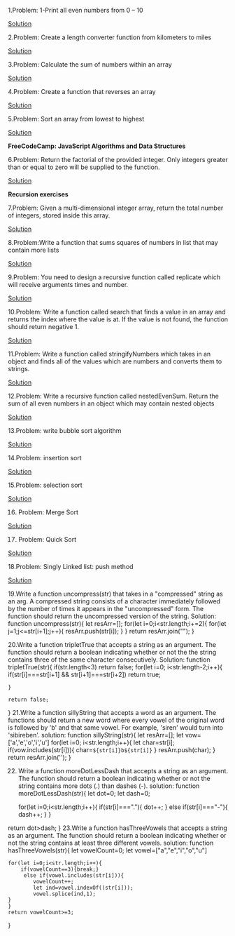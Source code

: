1.Problem: 1-Print all even numbers from 0 – 10


[Solution](https://github.com/Slmti-BH/js_challenges/blob/main/misc/printEvenNumbers.js)


2.Problem: Create a length converter function from kilometers to miles

[Solution](https://github.com/Slmti-BH/js_challenges/blob/main/misc/lengthConverter.js)


3.Problem: Calculate the sum of numbers within an array

[Solution](https://github.com/Slmti-BH/js_challenges/blob/main/misc/sumNoInArr.js)

4.Problem: Create a function that reverses an array

[Solution](https://github.com/Slmti-BH/js_challenges/blob/main/misc/reverseArr.js)

5.Problem: Sort an array from lowest to highest

[Solution](https://github.com/Slmti-BH/js_challenges/blob/main/misc/sortArr.js)

**FreeCodeCamp: JavaScript Algorithms and Data Structures**

6.Problem: Return the factorial of the provided integer. Only integers greater than or equal to zero will be supplied to the function.

[Solution](https://github.com/Slmti-BH/js_challenges/blob/main/misc/factorializeNumber.js)

**Recursion exercises**

7.Problem: Given a multi-dimensional integer array, return the total number of integers, stored inside this array. 

[Solution](https://github.com/Slmti-BH/js_challenges/blob/main/misc/arrTotalNoIntegers.js)

8.Problem:Write a function that sums squares of numbers in list that may contain more lists

[Solution](https://github.com/Slmti-BH/js_challenges/blob/main/misc/sumSquaresArr.js)

9.Problem: You need to design a recursive function called replicate which will receive arguments times and number.

[Solution](https://github.com/Slmti-BH/js_challenges/blob/main/misc/recursiveReplication.js)

10.Problem: Write a function called search that finds a value in an array and returns the index where the value is at. If the value is not found, the function should return negative 1.

[Solution](https://github.com/Slmti-BH/js_challenges/blob/main/misc/returnIndexOfNo.js)

11.Problem: Write a function called stringifyNumbers which takes in an object and finds all of the values which are numbers and converts them to strings.

[Solution](https://github.com/Slmti-BH/js_challenges/blob/main/misc/stringifyNumbersRecursion.js)

12.Problem: Write a recursive function called nestedEvenSum. Return the sum of all even numbers in an object which may contain nested objects

[Solution](https://github.com/Slmti-BH/js_challenges/blob/main/misc/nestedEvenSum.js)

13.Problem: write bubble sort algorithm

[Solution](https://github.com/Slmti-BH/js_challenges/blob/main/misc/bubbleSort.js)

14.Problem: insertion sort

[Solution](https://github.com/Slmti-BH/js_challenges/blob/main/misc/insertionSort.js)

15.Problem: selection sort

[Solution](https://github.com/Slmti-BH/js_challenges/blob/main/misc/selectionSort.js)

16. Problem: Merge Sort

[Solution](https://github.com/Slmti-BH/js_challenges/blob/main/misc/mergeSort.js)

17. Problem: Quick Sort

[Solution](https://github.com/Slmti-BH/js_challenges/blob/main/misc/quickSort.js)

18.Problem: Singly Linked list: push method

[Solution](https://github.com/Slmti-BH/js_challenges/blob/main/misc/singlyLikedListPush.js)

19.Write a function uncompress(str) that takes in a "compressed" string as an arg. A compressed string consists of a character immediately followed by the number of times it appears in the "uncompressed" form. The function should return the uncompressed version of the string.
Solution:
function uncompress(str){
    let resArr=[];
    for(let i=0;i<str.length;i+=2){
        for(let j=1;j<=str[i+1];j++){
            resArr.push(str[i]);
        }
    }
    return resArr.join("");
}

20.Write a function tripletTrue that accepts a string as an argument. The function should return a boolean indicating whether or not the the string contains three of the same character consecutively.
Solution:
function tripletTrue(str){
    if(str.length<3) return false;
    for(let i=0; i<str.length-2;i++){
        if(str[i]===str[i+1] && str[i+1]===str[i+2]) return true;
        
    } 
    
    return false;
}
21.Write a function sillyString that accepts a word as an argument. The functions should return a new word where every vowel of the original word is followed by 'b' and that same vowel. For example, 'siren' would turn into 'sibireben'.
solution:
function sillyString(str){
    let resArr=[];
    let vow=['a','e','o','i','u']
    for(let i=0; i<str.length;i++){
        let char=str[i];
        if(vow.includes(str[i])){
           char=`${str[i]}b${str[i]}`
        }
        resArr.push(char);
    }
    return resArr.join('');
}

22. Write a function moreDotLessDash that accepts a string as an argument. The function should return a boolean indicating whether or not the string contains more dots (.) than dashes (-).
solution: function moreDotLessDash(str){
    let dot=0;
    let dash=0;
    
    for(let i=0;i<str.length;i++){
        if(str[i]==="."){
            dot++;
        }
        else if(str[i]==="-"){
            dash++;
        }
    }
    
   return dot>dash;
}
23.Write a function hasThreeVowels that accepts a string as an argument. The function should return a boolean indicating whether or not the string contains at least three different vowels.
solution: 
function hasThreeVowels(str){
    let vowelCount=0;
    let vowel=["a","e","i","o","u"]
    
    for(let i=0;i<str.length;i++){
        if(vowelCount==3){break;}
         else if(vowel.includes(str[i])){
            vowelCount++;
            let ind=vowel.indexOf((str[i]));
            vowel.splice(ind,1);
    }
    }
    return vowelCount>=3;
}
